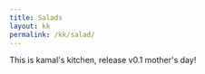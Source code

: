 ```yaml
---
title: Salads
layout: kk
permalink: /kk/salad/
---
```


This is kamal's kitchen, release v0.1 mother's day!


